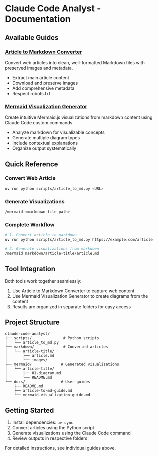 # Claude Code Analyst - Documentation

## Available Guides

### [Article to Markdown Converter](article-to-md-guide.md)
Convert web articles into clean, well-formatted Markdown files with preserved images and metadata.
- Extract main article content
- Download and preserve images
- Add comprehensive metadata
- Respect robots.txt

### [Mermaid Visualization Generator](mermaid-visualization-guide.md)
Create intuitive Mermaid.js visualizations from markdown content using Claude Code custom commands.
- Analyze markdown for visualizable concepts
- Generate multiple diagram types
- Include contextual explanations
- Organize output systematically

## Quick Reference

### Convert Web Article
```bash
uv run python scripts/article_to_md.py <URL>
```

### Generate Visualizations
```bash
/mermaid <markdown-file-path>
```

### Complete Workflow
```bash
# 1. Convert article to markdown
uv run python scripts/article_to_md.py https://example.com/article

# 2. Generate visualizations from markdown
/mermaid markdown/article-title/article.md
```

## Tool Integration
Both tools work together seamlessly:
1. Use Article to Markdown Converter to capture web content
2. Use Mermaid Visualization Generator to create diagrams from the content
3. Results are organized in separate folders for easy access

## Project Structure
```
claude-code-analyst/
├── scripts/              # Python scripts
│   └── article_to_md.py
├── markdown/             # Converted articles
│   └── article-title/
│       ├── article.md
│       └── images/
├── mermaid/             # Generated visualizations
│   └── article-title/
│       ├── 01-diagram.md
│       └── README.md
└── docs/                # User guides
    ├── README.md
    ├── article-to-md-guide.md
    └── mermaid-visualization-guide.md
```

## Getting Started
1. Install dependencies: `uv sync`
2. Convert articles using the Python script
3. Generate visualizations using the Claude Code command
4. Review outputs in respective folders

For detailed instructions, see individual guides above.